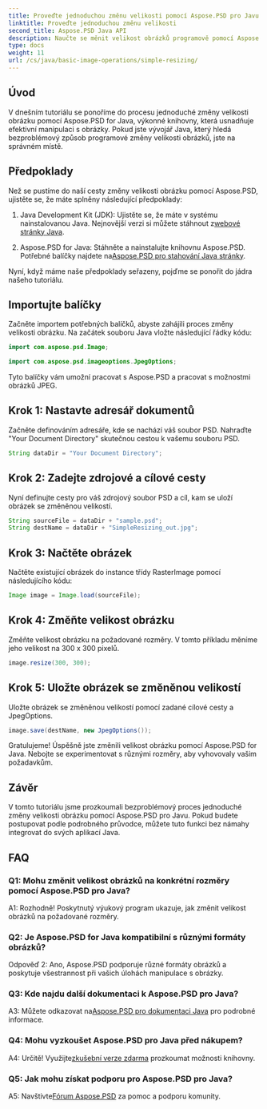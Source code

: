 ```yaml
---
title: Proveďte jednoduchou změnu velikosti pomocí Aspose.PSD pro Javu
linktitle: Proveďte jednoduchou změnu velikosti
second_title: Aspose.PSD Java API
description: Naučte se měnit velikost obrázků programově pomocí Aspose.PSD pro Javu. Postupujte podle našeho podrobného průvodce pro efektivní manipulaci s obrázky.
type: docs
weight: 11
url: /cs/java/basic-image-operations/simple-resizing/
---
```

## Úvod

V dnešním tutoriálu se ponoříme do procesu jednoduché změny velikosti obrázku pomocí Aspose.PSD for Java, výkonné knihovny, která usnadňuje efektivní manipulaci s obrázky. Pokud jste vývojář Java, který hledá bezproblémový způsob programové změny velikosti obrázků, jste na správném místě.

## Předpoklady

Než se pustíme do naší cesty změny velikosti obrázku pomocí Aspose.PSD, ujistěte se, že máte splněny následující předpoklady:

1. Java Development Kit (JDK): Ujistěte se, že máte v systému nainstalovanou Java. Nejnovější verzi si můžete stáhnout z[webové stránky Java](https://www.oracle.com/java/).

2.  Aspose.PSD for Java: Stáhněte a nainstalujte knihovnu Aspose.PSD. Potřebné balíčky najdete na[Aspose.PSD pro stahování Java stránky](https://releases.aspose.com/psd/java/).

Nyní, když máme naše předpoklady seřazeny, pojďme se ponořit do jádra našeho tutoriálu.

## Importujte balíčky

Začněte importem potřebných balíčků, abyste zahájili proces změny velikosti obrázku. Na začátek souboru Java vložte následující řádky kódu:

```java
import com.aspose.psd.Image;

import com.aspose.psd.imageoptions.JpegOptions;
```

Tyto balíčky vám umožní pracovat s Aspose.PSD a pracovat s možnostmi obrázků JPEG.

## Krok 1: Nastavte adresář dokumentů

Začněte definováním adresáře, kde se nachází váš soubor PSD. Nahraďte "Your Document Directory" skutečnou cestou k vašemu souboru PSD.

```java
String dataDir = "Your Document Directory";
```

## Krok 2: Zadejte zdrojové a cílové cesty

Nyní definujte cesty pro váš zdrojový soubor PSD a cíl, kam se uloží obrázek se změněnou velikostí.

```java
String sourceFile = dataDir + "sample.psd";
String destName = dataDir + "SimpleResizing_out.jpg";
```

## Krok 3: Načtěte obrázek

Načtěte existující obrázek do instance třídy RasterImage pomocí následujícího kódu:

```java
Image image = Image.load(sourceFile);
```

## Krok 4: Změňte velikost obrázku

Změňte velikost obrázku na požadované rozměry. V tomto příkladu měníme jeho velikost na 300 x 300 pixelů.

```java
image.resize(300, 300);
```

## Krok 5: Uložte obrázek se změněnou velikostí

Uložte obrázek se změněnou velikostí pomocí zadané cílové cesty a JpegOptions.

```java
image.save(destName, new JpegOptions());
```

Gratulujeme! Úspěšně jste změnili velikost obrázku pomocí Aspose.PSD for Java. Nebojte se experimentovat s různými rozměry, aby vyhovovaly vašim požadavkům.

## Závěr

V tomto tutoriálu jsme prozkoumali bezproblémový proces jednoduché změny velikosti obrázku pomocí Aspose.PSD pro Javu. Pokud budete postupovat podle podrobného průvodce, můžete tuto funkci bez námahy integrovat do svých aplikací Java.

## FAQ

### Q1: Mohu změnit velikost obrázků na konkrétní rozměry pomocí Aspose.PSD pro Java?

A1: Rozhodně! Poskytnutý výukový program ukazuje, jak změnit velikost obrázků na požadované rozměry.

### Q2: Je Aspose.PSD for Java kompatibilní s různými formáty obrázků?

Odpověď 2: Ano, Aspose.PSD podporuje různé formáty obrázků a poskytuje všestrannost při vašich úlohách manipulace s obrázky.

### Q3: Kde najdu další dokumentaci k Aspose.PSD pro Java?

 A3: Můžete odkazovat na[Aspose.PSD pro dokumentaci Java](https://reference.aspose.com/psd/java/) pro podrobné informace.

### Q4: Mohu vyzkoušet Aspose.PSD pro Java před nákupem?

 A4: Určitě! Využijte[zkušební verze zdarma](https://releases.aspose.com/) prozkoumat možnosti knihovny.

### Q5: Jak mohu získat podporu pro Aspose.PSD pro Java?

 A5: Navštivte[Fórum Aspose.PSD](https://forum.aspose.com/c/psd/34) za pomoc a podporu komunity.